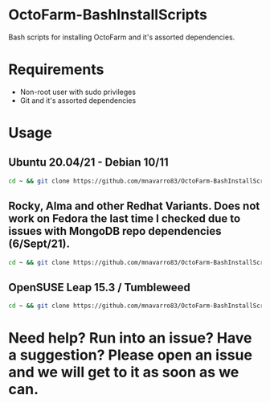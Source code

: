 # OctoFarm-BashInstallScripts
Bash scripts for installing OctoFarm and it's assorted dependencies.

# Requirements
  - Non-root user with sudo privileges
  - Git and it's assorted dependencies
  
# Usage

## Ubuntu 20.04/21 - Debian 10/11
```bash
cd ~ && git clone https://github.com/mnavarro83/OctoFarm-BashInstallScripts.git && bash ~/OctoFarm-BashInstallScripts/OctoFarmInstall-DebianVariants.sh
```

## Rocky, Alma and other Redhat Variants. Does not work on Fedora the last time I checked due to issues with MongoDB repo dependencies (6/Sept/21).
```bash
cd ~ && git clone https://github.com/mnavarro83/OctoFarm-BashInstallScripts.git && bash ~/OctoFarm-BashInstallScripts/OctoFarmInstall-RedHatVariants.sh
```

## OpenSUSE Leap 15.3 / Tumbleweed
```bash
cd ~ && git clone https://github.com/mnavarro83/OctoFarm-BashInstallScripts.git && bash ~/OctoFarm-BashInstallScripts/OctoFarmInstall-OpenSUSE.sh
```

# Need help? Run into an issue? Have a suggestion? Please open an issue and we will get to it as soon as we can.
